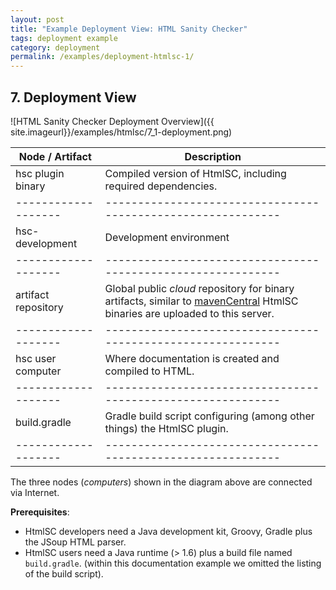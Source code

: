 ```yaml
---
layout: post
title: "Example Deployment View: HTML Sanity Checker"
tags: deployment example 
category: deployment
permalink: /examples/deployment-htmlsc-1/
---
```


## 7. Deployment View

![HTML Sanity Checker Deployment Overview]({{ site.imageurl}}/examples/htmlsc/7_1-deployment.png)


|Node / Artifact    | Description                                                |
|-------------------|------------------------------------------------------------|
|hsc plugin binary  |Compiled version of HtmlSC, including required dependencies.|
|-------------------|------------------------------------------------------------|
|hsc-development    |Development environment                                     |
|-------------------|------------------------------------------------------------|
|artifact repository|Global public _cloud_ repository for binary artifacts, similar to [mavenCentral](http://mvnrepository.com/) HtmlSC binaries are uploaded to this server.   |
|-------------------|------------------------------------------------------------|
|hsc user computer  |Where documentation is created and compiled to HTML.      |
|-------------------|------------------------------------------------------------|
|build.gradle       |Gradle build script configuring (among other things) the HtmlSC plugin. |
|-------------------|------------------------------------------------------------|

The three nodes (_computers_) shown in the diagram above are connected via Internet.

**Prerequisites**:

* HtmlSC developers need a Java development kit, Groovy, Gradle plus the JSoup
HTML parser.
* HtmlSC users need a Java runtime (> 1.6) plus a build file named `build.gradle`.
(within this documentation example we omitted the listing of the build script).





